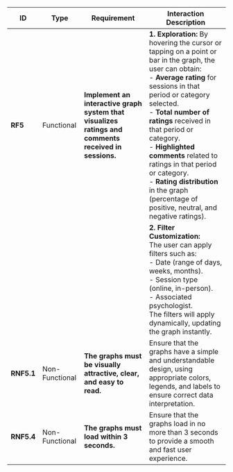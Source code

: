 | **ID**  | **Type**     | **Requirement**                                                                                           | **Interaction Description**                                                                                                                                                                          |
|---------|--------------|---------------------------------------------------------------------------------------------------------|-----------------------------------------------------------------------------------------------------------------------------------------------------------------------------------------------------------|
| **RF5** | Functional    | **Implement an interactive graph system that visualizes ratings and comments received in sessions.** | **1. Exploration:** By hovering the cursor or tapping on a point or bar in the graph, the user can obtain: <br> - **Average rating** for sessions in that period or category selected. <br> - **Total number of ratings** received in that period or category. <br> - **Highlighted comments** related to ratings in that period or category. <br> - **Rating distribution** in the graph (percentage of positive, neutral, and negative ratings).  |
|         |              |                                                                                                         | **2. Filter Customization:** <br> The user can apply filters such as: <br> - Date (range of days, weeks, months). <br> - Session type (online, in-person). <br> - Associated psychologist. <br> The filters will apply dynamically, updating the graph instantly.                                                                                       |
| **RNF5.1** | Non-Functional | **The graphs must be visually attractive, clear, and easy to read.**  | Ensure that the graphs have a simple and understandable design, using appropriate colors, legends, and labels to ensure correct data interpretation. |
| **RNF5.4** | Non-Functional | **The graphs must load within 3 seconds.** | Ensure that the graphs load in no more than 3 seconds to provide a smooth and fast user experience.                                                                                   |
